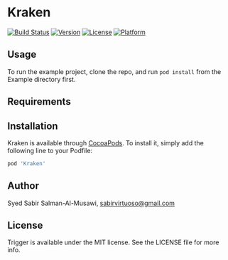 # Kraken

[![Build Status](https://travis-ci.org/sabirvirtuoso/Kraken.svg?branch=master)](https://travis-ci.org/sabirvirtuoso/Kraken)
[![Version](https://img.shields.io/cocoapods/v/Trigger.svg?style=flat)](http://cocoapods.org/pods/Trigger)
[![License](https://img.shields.io/cocoapods/l/Trigger.svg?style=flat)](http://cocoapods.org/pods/Trigger)
[![Platform](https://img.shields.io/cocoapods/p/Trigger.svg?style=flat)](http://cocoapods.org/pods/Trigger)

## Usage

To run the example project, clone the repo, and run `pod install` from the Example directory first.

## Requirements

## Installation

Kraken is available through [CocoaPods](http://cocoapods.org). To install
it, simply add the following line to your Podfile:

```ruby
pod 'Kraken'
```

## Author

Syed Sabir Salman-Al-Musawi, sabirvirtuoso@gmail.com

## License

Trigger is available under the MIT license. See the LICENSE file for more info.
